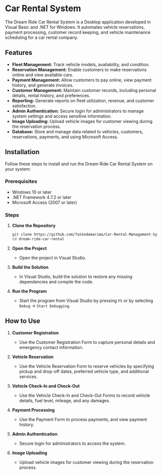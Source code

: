 # Car Rental System

The Dream Ride Car Rental System is a Desktop application developed in Visual Basic and .NET for Windows. It automates vehicle reservations, payment processing, customer record keeping, and vehicle maintenance scheduling for a car rental company.

## Features

- **Fleet Management:** Track vehicle models, availability, and condition.
- **Reservation Management:** Enable customers to make reservations online and view available cars.
- **Payment Management:** Allow customers to pay online, view payment history, and generate invoices.
- **Customer Management:** Maintain customer records, including personal details, rental history, and preferences.
- **Reporting:** Generate reports on fleet utilization, revenue, and customer satisfaction.
- **Admin Authentication:** Secure login for administrators to manage system settings and access sensitive information.
- **Image Uploading:** Upload vehicle images for customer viewing during the reservation process.
- **Database:** Store and manage data related to vehicles, customers, reservations, payments, and using Microsoft Access.

## Installation

Follow these steps to install and run the Dream Ride Car Rental System on your system:

### Prerequisites

- Windows 10 or later
- .NET Framework 4.7.2 or later
- Microsoft Access (2007 or later)

### Steps

1. **Clone the Repository**
   ```sh
   git clone https://github.com/Tatendamarimo/Car-Rental-Management-System.git
   cd dream-ride-car-rental
   ```

2. **Open the Project**
   - Open the project in Visual Studio.

3. **Build the Solution**
   - In Visual Studio, build the solution to restore any missing dependencies and compile the code.

5. **Run the Program**
   - Start the program from Visual Studio by pressing `F5` or by selecting `Debug` -> `Start Debugging`.

## How to Use

1. **Customer Registration**
   - Use the Customer Registration Form to capture personal details and emergency contact information.

2. **Vehicle Reservation**
   - Use the Vehicle Reservation Form to reserve vehicles by specifying pickup and drop-off dates, preferred vehicle type, and additional services.

3. **Vehicle Check-In and Check-Out**
   - Use the Vehicle Check-In and Check-Out Forms to record vehicle details, fuel level, mileage, and any damages.

4. **Payment Processing**
   - Use the Payment Form to process payments, and view payment history.

5. **Admin Authentication**
   - Secure login for administrators to access the system.

6. **Image Uploading**
   - Upload vehicle images for customer viewing during the reservation process.


